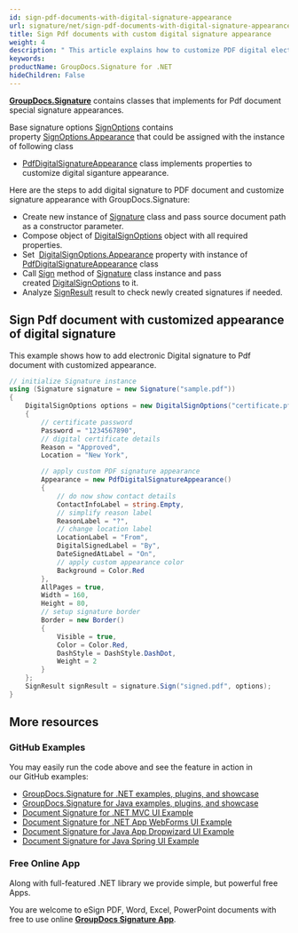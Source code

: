 ```yaml
---
id: sign-pdf-documents-with-digital-signature-appearance
url: signature/net/sign-pdf-documents-with-digital-signature-appearance
title: Sign Pdf documents with custom digital signature appearance
weight: 4
description: " This article explains how to customize PDF digital electronic signature on document page."
keywords: 
productName: GroupDocs.Signature for .NET
hideChildren: False
---
```

[**GroupDocs.Signature**](https://products.groupdocs.com/signature/net) contains classes that implements for Pdf document special signature appearances.

Base signature options [SignOptions](https://reference.groupdocs.com/signature/net/groupdocs.signature.options/signoptions) contains property [SignOptions.Appearance](https://reference.groupdocs.com/signature/net/groupdocs.signature.options/signoptions/appearance) that could be assigned with the instance of following class

* [PdfDigitalSignatureAppearance](https://reference.groupdocs.com/signature/net/groupdocs.signature.options.appearances/pdfdigitalsignatureappearance) class implements properties to customize digital siganture appearance. 

Here are the steps to add digital signature to PDF document and customize signature appearance with GroupDocs.Signature:

* Create new instance of [Signature](https://reference.groupdocs.com/signature/net/groupdocs.signature/signature) class and pass source document path as a constructor parameter.
* Compose object of [DigitalSignOptions](https://reference.groupdocs.com/signature/net/groupdocs.signature.options/digitalsignoptions/) object with all required properties.
* Set  [DigitalSignOptions.Appearance](https://reference.groupdocs.com/signature/net/groupdocs.signature.options/signoptions/appearance) property with instance of [PdfDigitalSignatureAppearance](https://reference.groupdocs.com/signature/net/groupdocs.signature.options.appearances/pdfdigitalsignatureappearance) class
* Call [Sign](https://reference.groupdocs.com/signature/net/groupdocs.signature/signature/sign/) method of [Signature](https://reference.groupdocs.com/signature/net/groupdocs.signature/signature) class instance and pass created [DigitalSignOptions](https://reference.groupdocs.com/signature/net/groupdocs.signature.options/digitalsignoptions/) to it.
* Analyze [SignResult](https://reference.groupdocs.com/signature/net/groupdocs.signature.domain/signresult) result to check newly created signatures if needed.

## Sign Pdf document with customized appearance of digital signature

This example shows how to add electronic Digital signature to Pdf document with customized appearance.

```csharp
// initialize Signature instance
using (Signature signature = new Signature("sample.pdf"))
{
    DigitalSignOptions options = new DigitalSignOptions("certificate.pfx")
    {
        // certificate password
        Password = "1234567890",
        // digital certificate details
        Reason = "Approved",
        Location = "New York",

        // apply custom PDF signature appearance
        Appearance = new PdfDigitalSignatureAppearance()
        {
            // do now show contact details
            ContactInfoLabel = string.Empty,
            // simplify reason label
            ReasonLabel = "?",
            // change location label
            LocationLabel = "From",
            DigitalSignedLabel = "By",
            DateSignedAtLabel = "On",
            // apply custom appearance color
            Background = Color.Red
        },
        AllPages = true,
        Width = 160,
        Height = 80,
        // setup signature border
        Border = new Border()
        {
            Visible = true,
            Color = Color.Red,
            DashStyle = DashStyle.DashDot,
            Weight = 2
        }
    };
    SignResult signResult = signature.Sign("signed.pdf", options);
}
```

## More resources

### GitHub Examples

You may easily run the code above and see the feature in action in our GitHub examples:

* [GroupDocs.Signature for .NET examples, plugins, and showcase](https://github.com/groupdocs-signature/GroupDocs.Signature-for-.NET)
* [GroupDocs.Signature for Java examples, plugins, and showcase](https://github.com/groupdocs-signature/GroupDocs.Signature-for-Java)
* [Document Signature for .NET MVC UI Example](https://github.com/groupdocs-signature/GroupDocs.Signature-for-.NET-MVC)
* [Document Signature for .NET App WebForms UI Example](https://github.com/groupdocs-signature/GroupDocs.Signature-for-.NET-WebForms)
* [Document Signature for Java App Dropwizard UI Example](https://github.com/groupdocs-signature/GroupDocs.Signature-for-Java-Dropwizard)
* [Document Signature for Java Spring UI Example](https://github.com/groupdocs-signature/GroupDocs.Signature-for-Java-Spring)

### Free Online App

Along with full-featured .NET library we provide simple, but powerful free Apps.

You are welcome to eSign PDF, Word, Excel, PowerPoint documents with free to use online **[GroupDocs Signature App](https://products.groupdocs.app/signature)**.
